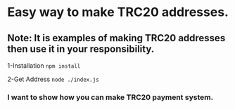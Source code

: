 # Easy way to make TRC20 addresses.
## Note: It is examples of making TRC20 addresses then use it in your responsibility.

1-Installation
`npm install`

2-Get Address
`node ./index.js`


### I want to show how you can make TRC20 payment system.

